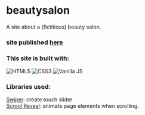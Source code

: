 # beautysalon

A site about a (fictitious) beauty salon.

### site published [here](https://francissverissimo.github.io/beautysalon/)

### This site is built with: 
![HTML5](https://www.w3.org/html/logo/downloads/HTML5_Logo_64.png) 
![CSS3](https://upload.wikimedia.org/wikipedia/commons/thumb/d/d5/CSS3_logo_and_wordmark.svg/48px-CSS3_logo_and_wordmark.svg.png) 
![Vanilla JS](https://upload.wikimedia.org/wikipedia/commons/thumb/9/99/Unofficial_JavaScript_logo_2.svg/64px-Unofficial_JavaScript_logo_2.svg.png)

### Libraries used:
[Swiper](https://swiperjs.com/): create touch slider </br>
[Scrool Reveal](https://scrollrevealjs.org/): animate page elements when scrolling.
